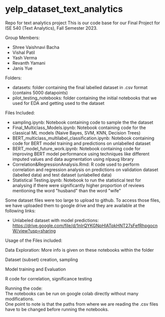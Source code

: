 # yelp_dataset_text_analytics
Repo for text analytics project
This is our code base for our Final Project for ISE 540 (Text Analytics), Fall Semester 2023. 


Group Members: 
- Shree Vaishnavi Bacha
- Vishal Patil
- Yash Verma
- Revanth Yamani
- Janis Yue 

Folders:

- datasets:  folder containing the final labelled dataset in .csv format (contains 5000 datapoints)  
- pilot_testing_notebooks: folder containing the initial notebooks that we used for EDA and getting used to the dataset   

Files Included: 

- sampling.ipynb: Notebook containing code to sample the the dataset  
- Final_Multiclass_Models.ipynb: Notebook containing code for the classical ML models (Naive Bayes, SVM, KNN, Decision Trees)   
- BERT_multiclass_multilabel_classification.ipynb: Notebook containing code for BERT model training and predictions on unlabelled dataset  
- BERT_model_future_work.ipynb: Notebook containing code for improving BERT model performance using techniques like different imputed values and data augmentation using nlpaug library  
- Correlation&RegressionAnalysis.Rmd: R code used to perform correlation and regression analysis on predictions on validation dataset (labelled data) and test dataset (unlabelled data)  
- Statistical Testing.ipynb: Notebook to run the statistical test for analysing if there were significantly higher proportion of reviews mentioning the word "husband" than the word "wife"  



Some dataset files were too large to upload to github. To access those files, we have uploaded them to google drive and they are available at the following links: 

- Unlabeled dataset with model predictions: https://drive.google.com/file/d/1nIrQYKGNpHlATpkHNT27sFefRhpgocnW/view?usp=sharing





Usage of the Files included: 

Data Exploration: More info is given on these notebooks within the folder

Dataset (subset) creation, sampling 

Model training and Evaluation

R code for correlation, significance testing 

Running the code:  
The notebooks can be run on google colab directly without many modifications.  
One point to note is that the paths from where we are reading the .csv files have to be changed before running the notebooks.



